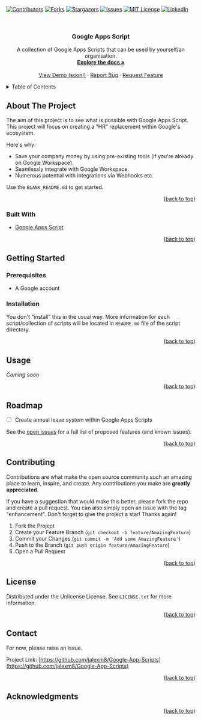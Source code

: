<div id="top"></div>

[![Contributors][contributors-shield]][contributors-url]
[![Forks][forks-shield]][forks-url]
[![Stargazers][stars-shield]][stars-url]
[![Issues][issues-shield]][issues-url]
[![MIT License][license-shield]][license-url]
[![LinkedIn][linkedin-shield]][linkedin-url]



<!-- PROJECT LOGO -->
<br />
<div align="center">

  <h3 align="center">Google Apps Script</h3>

  <p align="center">
    A collection of Google Apps Scripts that can be used by yourself/an organisation.
    <br />
    <a href="https://github.com/jalexm8/Google-App-Scripts"><strong>Explore the docs »</strong></a>
    <br />
    <br />
    <a href="https://github.com/jalexm8/Google-App-Scripts">View Demo (soon!)</a>
    ·
    <a href="https://github.com/jalexm8/Google-App-Scripts/issues">Report Bug</a>
    ·
    <a href="https://github.com/jalexm8/Google-App-Scripts/issues">Request Feature</a>
  </p>
</div>



<!-- TABLE OF CONTENTS -->
<details>
  <summary>Table of Contents</summary>
  <ol>
    <li>
      <a href="#about-the-project">About The Project</a>
      <ul>
        <li><a href="#built-with">Built With</a></li>
      </ul>
    </li>
    <li>
      <a href="#getting-started">Getting Started</a>
      <ul>
        <li><a href="#prerequisites">Prerequisites</a></li>
        <li><a href="#installation">Installation</a></li>
      </ul>
    </li>
    <li><a href="#usage">Usage</a></li>
    <li><a href="#roadmap">Roadmap</a></li>
    <li><a href="#contributing">Contributing</a></li>
    <li><a href="#license">License</a></li>
    <li><a href="#contact">Contact</a></li>
    <li><a href="#acknowledgments">Acknowledgments</a></li>
  </ol>
</details>



<!-- ABOUT THE PROJECT -->
## About The Project

The aim of this project is to see what is possible with Google Apps Script. This project will focus on creating a "HR" replacement within Google's ecosystem.

Here's why:
* Save your company money by using pre-existing tools (if you're already on Google Workspace).
* Seamlessly integrate with Google Workspace.
* Numerous potential with integrations via Webhooks etc.

Use the `BLANK_README.md` to get started.

<p align="right">(<a href="#top">back to top</a>)</p>

### Built With
* [Google Apps Script](https://developers.google.com/apps-script)

<p align="right">(<a href="#top">back to top</a>)</p>

<!-- GETTING STARTED -->
## Getting Started

### Prerequisites
* A Google account

### Installation

You don't "install" this in the usual way. More information for each script/collection of scripts will be located in `README.md` file of the script directory.

<p align="right">(<a href="#top">back to top</a>)</p>



<!-- USAGE EXAMPLES -->
## Usage

_Coming soon_

<p align="right">(<a href="#top">back to top</a>)</p>

<!-- ROADMAP -->
## Roadmap
- [ ] Create annual leave system within Google Apps Scripts

See the [open issues](https://github.com/jalexm8/Google-App-Scripts/issues) for a full list of proposed features (and known issues).

<p align="right">(<a href="#top">back to top</a>)</p>

<!-- CONTRIBUTING -->
## Contributing

Contributions are what make the open source community such an amazing place to learn, inspire, and create. Any contributions you make are **greatly appreciated**.

If you have a suggestion that would make this better, please fork the repo and create a pull request. You can also simply open an issue with the tag "enhancement".
Don't forget to give the project a star! Thanks again!

1. Fork the Project
2. Create your Feature Branch (`git checkout -b feature/AmazingFeature`)
3. Commit your Changes (`git commit -m 'Add some AmazingFeature'`)
4. Push to the Branch (`git push origin feature/AmazingFeature`)
5. Open a Pull Request

<p align="right">(<a href="#top">back to top</a>)</p>

<!-- LICENSE -->
## License

Distributed under the Unlicense License. See `LICENSE.txt` for more information.

<p align="right">(<a href="#top">back to top</a>)</p>

<!-- CONTACT -->
## Contact

For now, please raise an issue.

Project Link: [https://github.com/jalexm8/Google-App-Scripts](https://github.com/jalexm8/Google-App-Scripts)

<p align="right">(<a href="#top">back to top</a>)</p>

<!-- ACKNOWLEDGMENTS -->
## Acknowledgments


<p align="right">(<a href="#top">back to top</a>)</p>



<!-- MARKDOWN LINKS & IMAGES -->
<!-- https://www.markdownguide.org/basic-syntax/#reference-style-links -->
[contributors-shield]: https://img.shields.io/github/contributors/jalexm8/Google-App-Scripts.svg?style=for-the-badge
[contributors-url]: https://github.com/jalexm8/Google-App-Scripts/graphs/contributors
[forks-shield]: https://img.shields.io/github/forks/jalexm8/Google-App-Scripts.svg?style=for-the-badge
[forks-url]: https://github.com/jalexm8/Google-App-Scripts/network/members
[stars-shield]: https://img.shields.io/github/stars/jalexm8/Google-App-Scripts.svg?style=for-the-badge
[stars-url]: https://github.com/jalexm8/Google-App-Scripts/stargazers
[issues-shield]: https://img.shields.io/github/issues/jalexm8/Google-App-Scripts?color=yellow&style=for-the-badge
[issues-url]: https://github.com/jalexm8/Google-App-Scripts/issues
[license-shield]: https://img.shields.io/github/license/jalexm8/Google-App-Scripts.svg?style=for-the-badge
[license-url]: https://github.com/jalexm8/Google-App-Scripts/blob/master/LICENSE.txt
[linkedin-shield]: https://img.shields.io/badge/-LinkedIn-black.svg?style=for-the-badge&logo=linkedin&colorB=555
[linkedin-url]: https://www.linkedin.com/in/jackalexander1008/